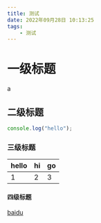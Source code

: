 ```yaml
---
title: 测试
date: 2022年09月28日 10:13:25
tags:
    - 测试
---
```


# 一级标题
a
## 二级标题

```js
console.log("hello");
```

### 三级标题

| hello | hi | go|
|--|--|--|
|1|2|3|

#### 四级标题

[baidu](https://www.baidu.com)

